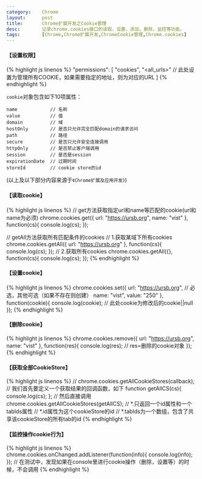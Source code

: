 ```yaml
---
category:    Chrome
layout:      post
title:       Chrome扩展开发之Cookie管理
desc:        记录chrome.cookies接口的读取，设置，添加，删除，监控等功能。
tags:        [Chrome,Chrome扩展开发,ChromeCookie管理,Chrome.cookies]
---
```

#### 【设置权限】
{% highlight js linenos %}
"permissions": [
    "cookies",
    "<all_urls>"    // 此处设置为管理所有COOKIE，如果需要指定的地址，则为对应的URL
]
{% endhighlight %}

`cookie`对象包含如下10项属性：

    name            // 名称   
    value           // 值    
    domain          // 域    
    hostOnly        // 是否只允许完全匹配domain的请求访问     
    path            // 路径   
    secure          // 是否只允许安全连接调用  
    httpOnly        // 是否禁止客户端调用    
    session         // 是否是session   
    expirationDate  // 过期时间     
    storeId         // cookie store的id  

(以上及以下部分内容来源于`《Chrome扩展及应用开发》`)

#### 【读取cookie】

{% highlight js linenos %}
// get方法获取指定url和name等匹配的cookie(url和name为必须)
chrome.cookies.get({
    url: "https://ursb.org",
    name: "vist"
}, function(cs){
    console.log(cs);
});
 
// getAll方法获取所有匹配条件的cookies
// 1.获取某域下所有cookies
chrome.cookies.getAll({
    url: "https://ursb.org"
}, function(cs){
    console.log(cs);
});
// 2.获取所有cookies
chrome.cookies.getAll({}, function(cs){
    console.log(cs);
});
{% endhighlight %}

#### 【设置cookie】

{% highlight js linenos %}
chrome.cookies.set({
    url: "https://ursb.org",    // 必选，其他可选（如果不存在则创建）
    name: "vist",
    value: "250"
}, function(cookie){
    console.log(cookie);    // 此处cookie为修改后的cookie||null
});
{% endhighlight %}

#### 【删除cookie】

{% highlight js linenos %}
chrome.cookies.remove({
    url: "https://ursb.org",
    name: "vist"
}, function(res){
    console.log(res);    // res=删除的cookie对象
});
{% endhighlight %}

#### 【获取全部CookieStore】

{% highlight js linenos %}
// chrome.cookies.getAllCookieStores(callback);
// 我们首先要定义一个获取结果的回调函数，如下
function getAllCS(cs){
    console.log(cs);
};
// 然后直接调用
chrome.cookies.getAllCookieStores(getAllCS);
// *.只返回一个id属性和一个tabIds属性
// *.id属性为这个cookieStore的id
// *.tabIds为一个数组，包含了共享该cookieStore的所有tab的id
{% endhighlight %}

#### 【监控操作cookie行为】

{% highlight js linenos %}
chrome.cookies.onChanged.addListener(function(info){
    console.log(info);
});
// 在测试中，发现如果在console里进行cookie操作（删除，设置等）的时候，不会调用
{% endhighlight %}